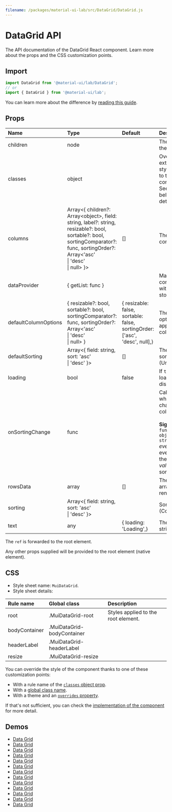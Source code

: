 ```yaml
---
filename: /packages/material-ui-lab/src/DataGrid/DataGrid.js
---
```


<!--- This documentation is automatically generated, do not try to edit it. -->

# DataGrid API

<p class="description">The API documentation of the DataGrid React component. Learn more about the props and the CSS customization points.</p>

## Import

```js
import DataGrid from '@material-ui/lab/DataGrid';
// or
import { DataGrid } from '@material-ui/lab';
```

You can learn more about the difference by [reading this guide](/guides/minimizing-bundle-size/).



## Props

| Name | Type | Default | Description |
|:-----|:-----|:--------|:------------|
| <span class="prop-name">children</span> | <span class="prop-type">node</span> |  | The content of the component. |
| <span class="prop-name">classes</span> | <span class="prop-type">object</span> |  | Override or extend the styles applied to the component. See [CSS API](#css) below for more details. |
| <span class="prop-name">columns</span> | <span class="prop-type">Array&lt;{ children?: Array&lt;object&gt;, field: string, label?: string, resizable?: bool, sortable?: bool, sortingComparator?: func, sortingOrder?: Array&lt;'asc'<br>&#124;&nbsp;'desc'<br>&#124;&nbsp;null&gt; }&gt;</span> | <span class="prop-default">[]</span> | The columns configuration. |
| <span class="prop-name">dataProvider</span> | <span class="prop-type">{ getList: func }</span> |  | Manage the communication with the data store. |
| <span class="prop-name">defaultColumnOptions</span> | <span class="prop-type">{ resizable?: bool, sortable?: bool, sortingComparator?: func, sortingOrder?: Array&lt;'asc'<br>&#124;&nbsp;'desc'<br>&#124;&nbsp;null&gt; }</span> | <span class="prop-default">{  resizable: false,  sortable: false,  sortingOrder: ['asc', 'desc', null],}</span> | The default options that get applied to each column. |
| <span class="prop-name">defaultSorting</span> | <span class="prop-type">Array&lt;{ field: string, sort: 'asc'<br>&#124;&nbsp;'desc' }&gt;</span> | <span class="prop-default">[]</span> | The default sorting state. (Uncontrolled) |
| <span class="prop-name">loading</span> | <span class="prop-type">bool</span> | <span class="prop-default">false</span> | If `true`, the loading state is displayed. |
| <span class="prop-name">onSortingChange</span> | <span class="prop-type">func</span> |  | Callback fired when the user change the column sort.<br><br>**Signature:**<br>`function(event: object, value: string) => void`<br>*event:* The event source of the callback.<br>*value:* The new sorting value. |
| <span class="prop-name">rowsData</span> | <span class="prop-type">array</span> | <span class="prop-default">[]</span> | The data record array to be rendered. |
| <span class="prop-name">sorting</span> | <span class="prop-type">Array&lt;{ field: string, sort: 'asc'<br>&#124;&nbsp;'desc' }&gt;</span> |  | Sorting state. (Controlled) |
| <span class="prop-name">text</span> | <span class="prop-type">any</span> | <span class="prop-default">{  loading: 'Loading',}</span> | The localization strings. |

The `ref` is forwarded to the root element.

Any other props supplied will be provided to the root element (native element).

## CSS

- Style sheet name: `MuiDataGrid`.
- Style sheet details:

| Rule name | Global class | Description |
|:-----|:-------------|:------------|
| <span class="prop-name">root</span> | <span class="prop-name">.MuiDataGrid-root</span> | Styles applied to the root element.
| <span class="prop-name">bodyContainer</span> | <span class="prop-name">.MuiDataGrid-bodyContainer</span> | 
| <span class="prop-name">headerLabel</span> | <span class="prop-name">.MuiDataGrid-headerLabel</span> | 
| <span class="prop-name">resize</span> | <span class="prop-name">.MuiDataGrid-resize</span> | 

You can override the style of the component thanks to one of these customization points:

- With a rule name of the [`classes` object prop](/customization/components/#overriding-styles-with-classes).
- With a [global class name](/customization/components/#overriding-styles-with-global-class-names).
- With a theme and an [`overrides` property](/customization/globals/#css).

If that's not sufficient, you can check the [implementation of the component](https://github.com/mui-org/material-ui/blob/master/packages/material-ui-lab/src/DataGrid/DataGrid.js) for more detail.

## Demos

- [Data Grid](/components/data-grid/)
- [Data Grid](/components/data-grid/)
- [Data Grid](/components/data-grid/)
- [Data Grid](/components/data-grid/)
- [Data Grid](/components/data-grid/)
- [Data Grid](/components/data-grid/)
- [Data Grid](/components/data-grid/)
- [Data Grid](/components/data-grid/)
- [Data Grid](/components/data-grid/)
- [Data Grid](/components/data-grid/)
- [Data Grid](/components/data-grid/)
- [Data Grid](/components/data-grid/)
- [Data Grid](/components/data-grid/)

